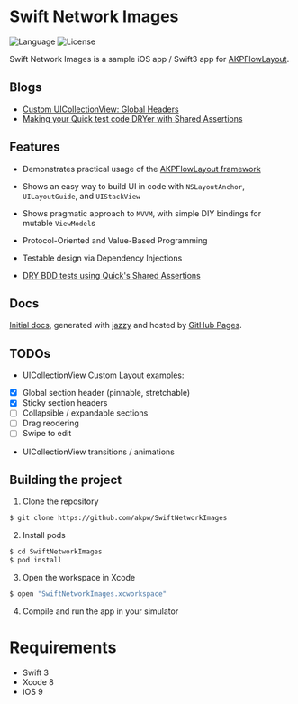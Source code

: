 Swift Network Images
============

![Language](https://img.shields.io/badge/language-Swift%202-orange.svg)
![License](https://img.shields.io/badge/License-MIT%20License-blue.svg)


Swift Network Images is a sample iOS app / Swift3 app for [AKPFlowLayout](https://github.com/akpw/AKPFlowLayout). 



## Blogs
* [Custom UICollectionView: Global Headers](http://www.akpdev.com/articles/2016/06/16/CollectionView-I.html)
* [Making your Quick test code DRYer with Shared Assertions](http://www.akpdev.com/articles/2016/05/12/Quick-Shared-Assertions.html)


## Features

* Demonstrates practical usage of the [AKPFlowLayout framework](https://github.com/akpw/AKPFlowLayout)

* Shows an easy way to build UI in code with `NSLayoutAnchor`, `UILayoutGuide`, and `UIStackView`

* Shows pragmatic approach to `MVVM`, with simple DIY bindings for mutable `ViewModel`s

* Protocol-Oriented and Value-Based Programming
 
* Testable design via Dependency Injections

* [DRY BDD tests using Quick's Shared Assertions](http://www.akpdev.com/articles/2016/05/12/Quick-Shared-Assertions.html)


## Docs		
 [Initial docs][docsLink], generated with [jazzy](https://github.com/realm/jazzy) and hosted by [GitHub Pages](https://pages.github.com).


## TODOs
* UICollectionView Custom Layout examples:
 - [x] Global section header (pinnable, stretchable)
 - [x] Sticky section headers 
 - [ ] Collapsible / expandable sections
 - [ ] Drag reodering
 - [ ] Swipe to edit
* UICollectionView transitions / animations


## Building the project

1) Clone the repository

```bash
$ git clone https://github.com/akpw/SwiftNetworkImages
```

2) Install pods

```bash
$ cd SwiftNetworkImages
$ pod install
```

3) Open the workspace in Xcode

```bash
$ open "SwiftNetworkImages.xcworkspace"
```

4) Compile and run the app in your simulator


# Requirements

* Swift 3
* Xcode 8
* iOS 9


[docsLink]:https://akpw.github.io//SwiftNetworkImages/index.html
